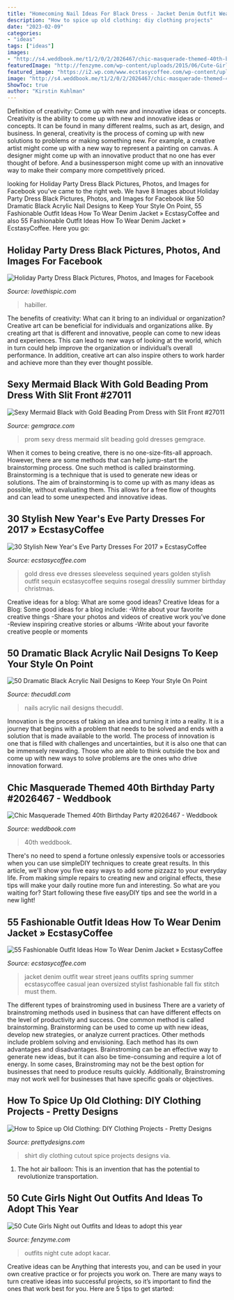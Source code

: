 ```yaml
---
title: "Homecoming Nail Ideas For Black Dress - Jacket Denim Outfit Wear Street Jeans Outfits Spring Summer Ecstasycoffee Casual Jean Oversized Stylist Fashionable Fall Fix Stitch Must Them"
description: "How to spice up old clothing: diy clothing projects"
date: "2023-02-09"
categories:
- "ideas"
tags: ["ideas"]
images:
- "http://s4.weddbook.me/t1/2/0/2/2026467/chic-masquerade-themed-40th-birthday-party.jpg"
featuredImage: "http://fenzyme.com/wp-content/uploads/2015/06/Cute-Girls-Night-out-Outfits-and-Ideas26.jpg"
featured_image: "https://i2.wp.com/www.ecstasycoffee.com/wp-content/uploads/2016/10/Must-have-them-Stitch-Fix-Stylist.jpg"
image: "http://s4.weddbook.me/t1/2/0/2/2026467/chic-masquerade-themed-40th-birthday-party.jpg"
ShowToc: true
author: "Kirstin Kuhlman"
---
```



Definition of creativity: Come up with new and innovative ideas or concepts.
Creativity is the ability to come up with new and innovative ideas or concepts. It can be found in many different realms, such as art, design, and business. In general, creativity is the process of coming up with new solutions to problems or making something new. For example, a creative artist might come up with a new way to represent a painting on canvas. A designer might come up with an innovative product that no one has ever thought of before. And a businessperson might come up with an innovative way to make their company more competitively priced.

	

		
looking for Holiday Party Dress Black Pictures, Photos, and Images for Facebook you've came to the right web. We have 8 Images about Holiday Party Dress Black Pictures, Photos, and Images for Facebook like 50 Dramatic Black Acrylic Nail Designs to Keep Your Style On Point, 55 Fashionable Outfit Ideas How To Wear Denim Jacket » EcstasyCoffee and also 55 Fashionable Outfit Ideas How To Wear Denim Jacket » EcstasyCoffee. Here you go:
		
    
## Holiday Party Dress Black Pictures, Photos, And Images For Facebook

<img loading=lazy src="https://www.lovethispic.com/uploaded_images/54318-Holiday-Party-Dress-Black.jpg" onerror="this.onerror=null;this.src='https://tse1.mm.bing.net/th?id=OIP.e8Co87SxmgaMSQDOBJcGsAHaJ4&amp;pid=15.1';" alt="Holiday Party Dress Black Pictures, Photos, and Images for Facebook">

_Source: lovethispic.com_

>habiller. 

	

The benefits of creativity: What can it bring to an individual or organization?
Creative art can be beneficial for individuals and organizations alike. By creating art that is different and innovative, people can come to new ideas and experiences. This can lead to new ways of looking at the world, which in turn could help improve the organization or individual’s overall performance. In addition, creative art can also inspire others to work harder and achieve more than they ever thought possible.

    
## Sexy Mermaid Black With Gold Beading Prom Dress With Slit Front #27011

<img loading=lazy src="https://cdn77.gemgrace.com/35985-thickbox_default/sexy-mermaid-black-with-gold-beading-prom-dress-with-slit-front.jpg" onerror="this.onerror=null;this.src='https://tse1.mm.bing.net/th?id=OIP.TCNMG_SCo1ADr1AtyjfIJwHaJH&amp;pid=15.1';" alt="Sexy Mermaid Black with Gold Beading Prom Dress with Slit Front #27011">

_Source: gemgrace.com_

>prom sexy dress mermaid slit beading gold dresses gemgrace. 

	

When it comes to being creative, there is no one-size-fits-all approach. However, there are some methods that can help jump-start the brainstorming process. One such method is called brainstorming. Brainstorming is a technique that is used to generate new ideas or solutions. The aim of brainstorming is to come up with as many ideas as possible, without evaluating them. This allows for a free flow of thoughts and can lead to some unexpected and innovative ideas.

    
## 30 Stylish New Year&#039;s Eve Party Dresses For 2017 » EcstasyCoffee

<img loading=lazy src="https://i1.wp.com/www.ecstasycoffee.com/wp-content/uploads/2016/10/Black-Gold-Sequins-Sleeveless-Dress.jpg?resize=400%2C600" onerror="this.onerror=null;this.src='https://tse3.mm.bing.net/th?id=OIP.vLcn1w0JmiUF0-W0JxkuyQHaLH&amp;pid=15.1';" alt="30 Stylish New Year&#039;s Eve Party Dresses For 2017 » EcstasyCoffee">

_Source: ecstasycoffee.com_

>gold dress eve dresses sleeveless sequined years golden stylish outfit sequin ecstasycoffee sequins rosegal dresslily summer birthday christmas. 

	

Creative ideas for a blog: What are some good ideas?
Creative Ideas for a Blog:
Some good ideas for a blog include: 
-Write about your favorite creative things 
-Share your photos and videos of creative work you’ve done 
-Review inspiring creative stories or albums 
-Write about your favorite creative people or moments

    
## 50 Dramatic Black Acrylic Nail Designs To Keep Your Style On Point

<img loading=lazy src="https://thecuddl.com/images/2018/03/black-nails-facebook-thecuddl.jpg" onerror="this.onerror=null;this.src='https://tse1.mm.bing.net/th?id=OIP.aGkoRnBM6B3Kz5tvOo5sJAHaD3&amp;pid=15.1';" alt="50 Dramatic Black Acrylic Nail Designs to Keep Your Style On Point">

_Source: thecuddl.com_

>nails acrylic nail designs thecuddl. 

	

Innovation is the process of taking an idea and turning it into a reality. It is a journey that begins with a problem that needs to be solved and ends with a solution that is made available to the world. The process of innovation is one that is filled with challenges and uncertainties, but it is also one that can be immensely rewarding. Those who are able to think outside the box and come up with new ways to solve problems are the ones who drive innovation forward.

    
## Chic Masquerade Themed 40th Birthday Party #2026467 - Weddbook

<img loading=lazy src="http://s4.weddbook.me/t1/2/0/2/2026467/chic-masquerade-themed-40th-birthday-party.jpg" onerror="this.onerror=null;this.src='https://tse4.mm.bing.net/th?id=OIP.OExJppwotBLBeCa-u7r3WQHaKt&amp;pid=15.1';" alt="Chic Masquerade Themed 40th Birthday Party #2026467 - Weddbook">

_Source: weddbook.com_

>40th weddbook. 

	

There's no need to spend a fortune onlessly expensive tools or accessories when you can use simpleDIY techniques to create great results. In this article, we'll show you five easy ways to add some pizzazz to your everyday life. From making simple repairs to creating new and original effects, these tips will make your daily routine more fun and interesting. So what are you waiting for? Start following these five easyDIY tips and see the world in a new light!

    
## 55 Fashionable Outfit Ideas How To Wear Denim Jacket » EcstasyCoffee

<img loading=lazy src="https://i2.wp.com/www.ecstasycoffee.com/wp-content/uploads/2016/10/Must-have-them-Stitch-Fix-Stylist.jpg" onerror="this.onerror=null;this.src='https://tse1.mm.bing.net/th?id=OIP.YLtwAANP6BwnqESv-KHrLAAAAA&amp;pid=15.1';" alt="55 Fashionable Outfit Ideas How To Wear Denim Jacket » EcstasyCoffee">

_Source: ecstasycoffee.com_

>jacket denim outfit wear street jeans outfits spring summer ecstasycoffee casual jean oversized stylist fashionable fall fix stitch must them. 

	

The different types of brainstroming used in business
There are a variety of brainstroming methods used in business that can have different effects on the level of productivity and success. One common method is called brainstorming. Brainstorming can be used to come up with new ideas, develop new strategies, or analyze current practices. Other methods include problem solving and envisioning. Each method has its own advantages and disadvantages.
Brainstroming can be an effective way to generate new ideas, but it can also be time-consuming and require a lot of energy. In some cases, Brainstroming may not be the best option for businesses that need to produce results quickly. Additionally, Brainstroming may not work well for businesses that have specific goals or objectives.

    
## How To Spice Up Old Clothing: DIY Clothing Projects - Pretty Designs

<img loading=lazy src="http://www.prettydesigns.com/wp-content/uploads/2014/05/Cutout-T-shirt.jpg" onerror="this.onerror=null;this.src='https://tse2.mm.bing.net/th?id=OIP.2_REjFjFZpT5rQQK8TqlrAHaLX&amp;pid=15.1';" alt="How to Spice up Old Clothing: DIY Clothing Projects - Pretty Designs">

_Source: prettydesigns.com_

>shirt diy clothing cutout spice projects designs via. 

	

1. The hot air balloon: This is an invention that has the potential to revolutionize transportation.

    
## 50 Cute Girls Night Out Outfits And Ideas To Adopt This Year

<img loading=lazy src="http://fenzyme.com/wp-content/uploads/2015/06/Cute-Girls-Night-out-Outfits-and-Ideas26.jpg" onerror="this.onerror=null;this.src='https://tse2.mm.bing.net/th?id=OIP.9TwngK95Y5AEpZZ_vyyt0wHaLa&amp;pid=15.1';" alt="50 Cute Girls Night out Outfits and Ideas to adopt this year">

_Source: fenzyme.com_

>outfits night cute adopt kacar. 

	

Creative ideas can be Anything that interests you, and can be used in your own creative practice or for projects you work on. There are many ways to turn creative ideas into successful projects, so it’s important to find the ones that work best for you. Here are 5 tips to get started: 

